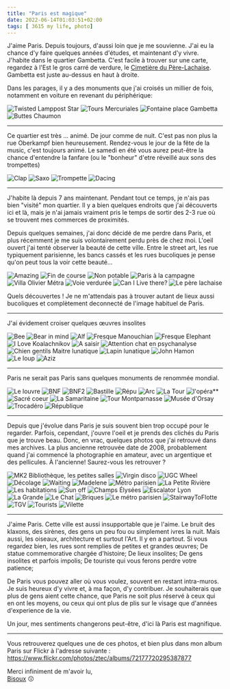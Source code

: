 ```yaml
---
title: "Paris est magique"
date: 2022-06-14T01:03:51+02:00
tags: [ 3615 my life, photo]
---
```


J'aime Paris. Depuis toujours, d'aussi loin que je me souvienne. 
J'ai eu la chance d'y faire quelques années d'études, et maintenant d'y vivre. 
J'habite dans le quartier Gambetta. C'est facile à trouver sur une carte, regardez à l'Est le gros carré de verdure, 
le [Cimetière du Père-Lachaise](https://fr.wikipedia.org/wiki/Cimeti%C3%A8re_du_P%C3%A8re-Lachaise). 
Gambetta est juste au-dessus en haut à droite.


Dans les parages, il y a des monuments que j'ai croisés un millier de fois, notamment en voiture en revenant du périphérique:

![Twisted Lamppost Star](photos/Twisted-Lamppost-Star.jpg "[Twisted Lamppost Star](https://fr.wikipedia.org/wiki/Twisted_Lamppost_Star)")
![Tours Mercuriales](photos/Tours-Mercuriales.jpg "[Tours Mercuriales](https://fr.wikipedia.org/wiki/Tours_Mercuriales)")
![Fontaine place Gambetta](photos/Place-gambetta.jpg "[Fontaine place Gambetta](https://fr.wikipedia.org/wiki/Place_Gambetta_(Paris))")
![Buttes Chaumon](photos/Buttes.jpg "[Parc des Buttes-Chaumont](https://fr.wikipedia.org/wiki/Parc_des_Buttes-Chaumont)")

---

Ce quartier est très ... animé. De jour comme de nuit. C'est pas non plus la rue Oberkampf bien heureusement. 
Rendez-vous le jour de la fête de la music, c'est toujours animé. Le samedi en été vous aurez peut-être la chance
d'entendre la fanfare (ou le "bonheur" d'etre réveillé aux sons des trompettes)

![Clap](photos/clap.jpg "Femme illuminée clappant des mains derrière un cor")
![Saxo](photos/Saxo.jpg "Joueur de saxophone")
![Trompette](photos/Trompette.jpg "Joueur de trompette")
![Dacing](photos/dancing.gif "Un homme et une femme s'éloignant au loin en dansant de joie")

---

J'habite là depuis 7 ans maintenant. Pendant tout ce temps, je n'ais pas bien "visité" mon quartier. 
Il y a bien quelques endroits que j'ai découverts ici et là, mais je n'ai jamais vraiment pris 
le temps de sortir des 2-3 rue où se trouvent mes commerces de proximités. 

Depuis quelques semaines, j'ai donc décidé de me perdre dans Paris, et plus récemment je me suis volontairement perdu près
de chez moi. L'oeil ouvert j'ai tenté observer la beauté de cette ville. Entre le street art, 
les rue typiquement parisienne, les bancs cassés et les rues bucoliques je pense qu'on peut tous la voir cette beauté…


![Amazing](photos/Amazing.jpg "Mur latérale d'un bar décorée d'une peinture murale")
![Fin de course](photos/FinDeCourse.jpg "Voiture garée devant un bar parisien")
![Non potable](photos/NonPotable.jpg "Fontaine à eau en forme d'une tete de lyon cerné par deux araignées peinte sur le mur")
![Paris à la campagne](photos/ParisALaCampagne.jpg "[Campagne à Paris](https://fr.wikipedia.org/wiki/Campagne_%C3%A0_Paris)")
![Villa Olivier Métra](photos/VillaOlivierMétra.jpg "[Villa Olivier-Métra](https://fr.wikipedia.org/wiki/Villa_Olivier-M%C3%A9tra)")
![Voie verdurée](photos/VoieVerdurée.jpg "Rue parisienne typique avec des arbres et des plantations")
![Can I Live there?](photos/CanILiveThere.jpg "Rue parisienne avec des petite maisons")
![Le père lachaise](photos/WalkingToDeath.jpg "Une femme avec un sac rose marche au loin dans le [Cimetière du Père-Lachaise](https://fr.wikipedia.org/wiki/Cimeti%C3%A8re_du_P%C3%A8re-Lachaise)")


Quels découvertes ! Je ne m'attendais pas à trouver autant de lieux aussi bucoliques et complètement deconnecté de l'image
habituel de Paris.

---

J'ai évidement croiser quelques œuvres insolites

![Bee](photos/Bee.jpg "Une abeille sur le sol")
![Bear in mind](photos/BearinMind.jpg "Graffiti, reste libre!")
![Alf](photos/Alf.jpg "Alf qui dit `I like your smile!`")
![Fresque Manouchian](photos/FresqueManouchian.jpg "[La fresque de Popof](https://mairie20.paris.fr/pages/il-etait-une-fois-le-20e-la-rue-du-groupe-manouchian-20448)")
![Fresque Elephant](photos/FresqueElephant.jpg "Fresque d'un éléphant")
![I Love Koalachnikov](photos/Koalachnikov.jpg "I Love Koalachnikov")
![A saisir](photos/VéloASaisir.jpg "Vélo marqué du message `À saisir`")
![Attention chat en psychanalyse](photos/AttentionChatEnPsy.jpg "Écriteau `Attention chat en psychanalyse`")
![Chien gentils Maitre lunatique](photos/ChienGentilsMaitreLunatique.jpg "Écriteau `Chien gentils Maitre lunatique`")
![Lapin lunatique](photos/LapinLunatique.jpg "Écriteau `Lapin lunatique`")
![John Hamon](photos/JohnHamon.jpg "Affiche du mystérieux John Hamon")
![Le loup](photos/Leloup.jpg "Graffiti d'un loup montant des escalier")
![Aziz](photos/Aziz.jpg "Graffiti `Alors j'ai allumé la lumière`")

---

Paris ne serait pas Paris sans quelques monuments de renommée mondial.

![Le louvre](photos/LeLouvre.jpg "Pyramide du louvre")
![BNF](photos/BNF.jpg "Poutres métallique de la BNF")
![BNF2](photos/BNF2.jpg "La BNF dans le ciel")
![Bastille](photos/Bastille.jpg "L'ange de la Bastille")
![Répu](photos/répu.jpg "Place de la république avec un banc en premier plan")
![Arc](photos/arc.jpg "Deux femme devant l'Arc de triomphe")
![La Tour](photos/laTour.jpg "LA tour Eiffel avec ma tronche en reflet")
![l'opéra](photos/opéra.jpg "Les statue du toit de [l'opéra garnier](https://fr.wikipedia.org/wiki/Op%C3%A9ra_Garnier)")**
![Sacré coeur](photos/Sacrécoeur.JPG "[Le sacré-Coeur](https://fr.wikipedia.org/wiki/Basilique_du_Sacr%C3%A9-C%C5%93ur_de_Montmartre)")
![La Samaritaine](photos/Samaritaine.JPG "[La Samaritaine](https://fr.wikipedia.org/wiki/La_Samaritaine)")
![Tour Montparnasse](photos/Crop.jpg "La tour montparnasse au travers de la tour Eiffel")
![Musée d'Orsay](photos/Orsay.JPG "[Musée d'Orsay](https://fr.wikipedia.org/wiki/Mus%C3%A9e_d%27Orsay)")
![Trocadéro](photos/Troca.JPG "Statue du Trocadéro")
![République](photos/Répu2.jpg "Place de la république")

---

Depuis que j'évolue dans Paris je suis souvent bien trop occupé pour le regarder. Parfois, cependant, j'ouvre l'oeil
et je prends des clichés du Paris que je trouve beau. Donc, en vrac, quelques photos que j'ai retrouvé dans mes archives.
La plus ancienne retrouvée date de 2008, probablement quand j'ai commencé la photographie en amateur, avec un argentique
et des pellicules. À l'ancienne! Saurez-vous les retrouver ?

![MK2 Bibliothèque, les petites salles](photos/CetD.jpg "Les petites salles du fond du MK2 Bibliothèque")
![Virgin disco](photos/VirginDisco.jpg "La discothèque du virgin mégastore des champs")
![UGC Wheel](photos/ugcWheel.jpg "Le restaurant de l'UGC ciné cité Bercy")
![Décolage](photos/Décolage.jpg "Un avion en jouet sur le rebord d'une fenêtre")
![Waiting](photos/WaitingForTheMovie.jpg "une femme qui attend a l'ombre d'un poteaux pour aller au cinéma")
![Madelene](photos/Madelene.jpg "La végétation de la station Madeleine ligne 14")
![Métro parisien](photos/métro.jpg "Une entrée de métro parisienne")
![La Petite Rivière](photos/LaPetiteRivière.jpg "La Petite Rivière de paris avec le centre de la Mode sur uen des rives")
![Les habitations](photos/ModernHabitats.jpg "Des habitations moderne du 12e arrondissement")
![Sun off](photos/sunoff.jpg "Vue de paris depuis la tour Eiffel")
![Champs Élysées](photos/ChampsElysees.jpg "La station Champs Élysées")
![Escalator Lyon](photos/EscalatorLyon.jpg "Des escalator de la Garre de Lyon")
![La Grande](photos/LaGrande.jpg "La Tour Eiffel en contre plongée")
![Le Chat](photos/LeChat.jpg "Un chat sur un rebord de fenêtre")
![Briques](photos/Briques.jpg "Bâtiment en brique rouge")
![Le métro parisien](photos/MétroParisien.JPG "Métro Parisien")
![StairwayToFlotte](photos/StairwayToFlotte.JPG "Escalier qui mène dans l'eau")
![TGV](photos/TGV.JPG "Un TGV a quai Gare de lyon")
![Tourists](photos/Tourists.JPG "Deux touristes qui se prennent en photo devant la tour Eiffel")
![Vilette](photos/Vilette.jpg "Batiment de La vilette")


---

J'aime Paris. Cette ville est aussi insupportable que je l'aime. Le bruit des klaxons, des sirènes, des gens
un peu fou ou simplement ivres la nuit. Mais aussi, les oiseaux, architecture et surtout l'Art. Il y en a partout.
Si vous regardez bien, les rues sont remplies de petites et grandes œuvres; De statue commemorative chargée d'histoire;
De lieux insolites; De gens insolites et parfois impolis; De touriste qui vous ferons perdre votre patience;

De Paris vous pouvez aller où vous voulez, souvent en restant intra-muros. Je suis heureux d'y vivre
et, à ma façon, d'y contribuer. Je souhaiterais que plus de gens aient cette chance, que Paris ne soit plus réservé
à ceux qui en ont les moyens, ou ceux qui ont plus de plis sur le visage que d'années d'experience de la vie.

Un jour, mes sentiments changerons peut-être, d'ici là Paris est magnifique.

---

Vous retrouverez quelques une de ces photos, et bien plus dans mon album Paris sur Flickr à l'adresse suivante : https://www.flickr.com/photos/ztec/albums/72177720295387877

Merci infiniment de m'avoir lu,\
[Bisoux](/page/bisoux) 😗
